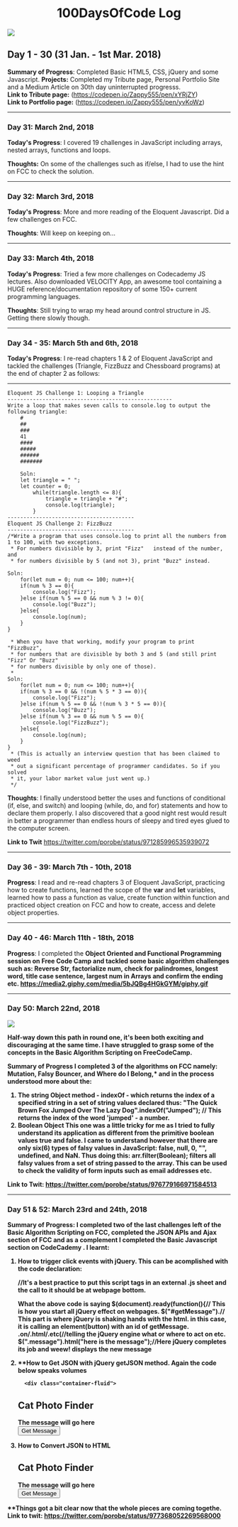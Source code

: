 <h1 align = "center">100DaysOfCode Log</h1>
<img src = "https://cdn.pixabay.com/photo/2017/06/23/10/48/code-2434271_960_720.jpg">
<h2>Day 1 - 30 (31 Jan. - 1st Mar. 2018)</h2>

**Summary of Progress**: Completed Basic HTML5, CSS, jQuery and some Javascript.</b>
**Projects:** Completed my Tribute page, Personal Portfolio Site and a Medium Article on 30th day uninterrupted progresss.<br/>
**Link to Tribute page:** (https://codepen.io/Zappy555/pen/xYRjZY)<br/>
**Link to Portfolio page:** (https://codepen.io/Zappy555/pen/yvKoWz)<br/>

------------------------------------------------------------------------

<h3>Day 31: March 2nd, 2018</h3>

**Today's Progress**: I covered 19 challenges in JavaScript including arrays, nested arrays, functions and loops.

**Thoughts:** On some of the challenges such as if/else, I had to use the hint on FCC to check the solution.

------------------------------------------------------------------------
<h3>Day 32: March 3rd, 2018</h3>

**Today's Progress**: More and more reading of the Eloquent Javascript. Did a few challenges on FCC.

**Thoughts**: Will keep on keeping on...

------------------------------------------------------------------------
<h3>Day 33: March 4th, 2018</h3>

**Today's Progress**: Tried a few more challenges on Codecademy JS lectures. Also downloaded VELOCITY App, an awesome tool containing a HUGE reference/documentation repository of some 150+ current programming languages. 

**Thoughts**: Still trying to wrap my head around control structure in JS. Getting there slowly though.

------------------------------------------------------------------------
<h3>Day 34 - 35: March 5th and 6th, 2018</h3>

**Today's Progress**: I re-read chapters 1 & 2 of Eloquent JavaScript and tackled the challenges (Triangle, FizzBuzz and Chessboard programs) at the end of chapter 2 as follows:

----------------------------------------------------
	Eloquent JS Challenge 1: Looping a Triangle
	----------------------------------------------------
	Write a loop that makes seven calls to console.log to output the following triangle:
		#
		##
		###
		41
		####
		#####
		######
		#######
		
		Soln:
		let triangle = " ";
		let counter = 0;
			while(triangle.length <= 8){
				triangle = triangle + "#";
				console.log(triangle);
			}
	----------------------------------------
	Eloquent JS Challenge 2: FizzBuzz
	----------------------------------------
	/*Write a program that uses console.log to print all the numbers from 1 to 100, with two exceptions. 
	 * For numbers divisible by 3, print "Fizz"   instead of the number, and 
	 * for numbers divisible by 5 (and not 3), print "Buzz" instead.
	
	Soln:
		for(let num = 0; num <= 100; num++){
		if(num % 3 == 0){
			console.log("Fizz");
		}else if(num % 5 == 0 && num % 3 != 0){
			console.log("Buzz");
		}else{
			console.log(num);
		}
	}
	 
	 * When you have that working, modify your program to print "FizzBuzz", 
	 * for numbers that are divisible by both 3 and 5 (and still print "Fizz" Or "Buzz" 
	 * for numbers divisible by only one of those).
	 *
	Soln:
		for(let num = 0; num <= 100; num++){
		if(num % 3 == 0 && !(num % 5 * 3 == 0)){
			console.log("Fizz");
		}else if(num % 5 == 0 && !(num % 3 * 5 == 0)){
			console.log("Buzz");
		}else if(num % 3 == 0 && num % 5 == 0){
			console.log("FizzBuzz");
		}else{
			console.log(num);
		}
	}
	 * (This is actually an interview question that has been claimed to weed
	 * out a significant percentage of programmer candidates. So if you solved
	 * it, your labor market value just went up.)
	 */

**Thoughts**: I finally understood better the uses and functions of conditional (if, else, and switch) and looping (while,
do, and for) statements and how to declare them properly. I also discovered that a good night rest would result in better a programmer than endless hours of sleepy and tired eyes glued to the computer screen.

**Link to Twit** https://twitter.com/porobe/status/971285996535939072



------------------------------------------------------------------------
<h3>Day 36 - 39: March 7th - 10th, 2018</h3>

**Progress**: I read and re-read chapters 3 of Eloquent JavaScript, practicing how to create functions, learned the scope of the <b>var</b> and <b>let</b> variables, learned how to pass a function as value, create function within function and practiced object creation on FCC and how to create, access and delete object properties. 


------------------------------------------------------------------------
<h3>Day 40 - 46: March 11th - 18th, 2018</h3>

**Progress**: I completed  the <b>  Object Oriented and Functional Programming session on Free Code Camp and tackled some basic algorithm challenges such as: Reverse Str, factorialize num, check for palindromes, longest word, title case sentence, largest num in Arrays and confirm the ending etc. https://media2.giphy.com/media/5bJQBg4HGkGYM/giphy.gif
	
------------------------------------------------------------------------
<h3>Day 50: March 22nd, 2018</h3>

<img class="center" src = "https://www.healthysystem.in/wp-content/uploads/2016/08/Half-way-done.jpg">

Half-way down this path in round one, it's been both exciting and discouraging at the same time. I have struggled to grasp some of the concepts in the Basic Algorithm Scripting on FreeCodeCamp. 

**Summary of Progress** I completed 3 of the algorithms on FCC namely: **Mutation, Falsy Bouncer, and Where do I Belong,*** and in the process understood more about the:
1. **The string Object method - indexOf -** which returns the index of a specified string in a set of string values declared thus:
   "The Quick Brown Fox Jumped Over The Lazy Dog".indexOf("Jumped"); // This returns the index of the word 'jumped' - a number.
2. **Boolean Object** This one was a little tricky for me as I tried to fully understand its application as different from the primitive boolean values true and false. I came to understand however that there are only six(6) types of falsy values in JavaScript:  **false, null, 0, "", undefined, and NaN.** Thus doing this: arr.filter(Boolean); filters all falsy values from a set of string passed to the array. This can be used to check the validity of form inputs such as email addresses etc.

**Link to Twit:** https://twitter.com/porobe/status/976779166971584513

------------------------------------------------------------------------
<h3>Day 51 & 52: March 23rd and 24th, 2018</h3>

**Summary of Progress**: I completed two of the last challenges left of the Basic Algorithm Scripting on FCC, completed the JSON APIs and Ajax section of FCC and as a complement I completed the Basic Javascript section on CodeCademy . I learnt:
1. **How to trigger click events with jQuery.** This can be acomplished with the code declaration:
	<script>
	  $(document).ready(function() {
	    $("#getMessage").on("click", function(){ //"#getMessage method is an id. given to a button in html.
	    $(".message").html("here is the message");
	   });
	  });
	</script>//It's a best practice to put this script tags in an external .js sheet and the call to it should be at webpage bottom.
	
	**What the above code is saying**
	$(document).ready(function(){// This is how you start all jQuery effect on webpages.
	$("#getMessage").// This part is where jQuery is shaking hands with the html. in this case, it is calling an element(button) 	         with an id of getMessage. 
	.on/.html/.etc(//telling the jQuery engine what or where to act on etc.
	$(".message").html("here is the message");//Here jQuery completes its job and weew! displays the new message

2. **How to Get JSON with jQuery getJSON method. Again the code below speaks volumes
	<script>
	  $(document).ready(function() {

	    $("#getMessage").on("click", function(){
	      
	      $.getJSON("/json/cats.json", function(json){
		$(".message").html(JSON.stringify(json));
	      });
	    });
	  });
	</script>
     
	     <div class="container-fluid">
	  <div class = "row text-center">
	    <h2>Cat Photo Finder</h2>
	  </div>
	  <div class = "row text-center">
	    <div class = "col-xs-12 well message">
	      The message will go here
	    </div>
	  </div>
	  <div class = "row text-center">
	    <div class = "col-xs-12">
	      <button id = "getMessage" class = "btn btn-primary">
		Get Message
	      </button>
	    </div>
	  </div>
	</div>
    
3. **How to Convert JSON to HTML**
	<script>
	  $(document).ready(function() {

	    $("#getMessage").on("click", function() {
	      $.getJSON("/json/cats.json", function(json) {

		var html = "";
		// Only change code below this line.
		json.forEach(function(val) {
		  var keys = Object.keys(val);
		  html += "<div class = 'cat'>";
		  keys.forEach(function(key) {
		    html += "<strong>" + key + "</strong>: " + val[key] + "<br>";
		  });
		  html += "</div><br>";
		});  
		$(".message").html(html);

	      });
	    });
	  });
	</script>

	<div class="container-fluid">
	  <div class = "row text-center">
	    <h2>Cat Photo Finder</h2>
	  </div>
	  <div class = "row text-center">
	    <div class = "col-xs-12 well message">
	      The message will go here
	   </div>
	  </div>
	  <div class = "row text-center">
	    <div class = "col-xs-12">
	      <button id = "getMessage" class = "btn btn-primary">
		Get Message
	      </button>
	    </div>
	  </div>
	</div>

**Things got a bit clear now that the whole pieces are coming togethe.
**Link to twit:** https://twitter.com/porobe/status/977368052269568000


